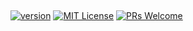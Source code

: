 ## 

[![version][version-badge]][package]
[![MIT License][license-badge]][LICENSE]
[![PRs Welcome][prs-badge]][prs]


[version-badge]: https://img.shields.io/npm/v/fl-orm-store-sql.svg?style=flat-square
[package]: https://www.npmjs.com/package/fl-orm-store-sql
[license-badge]: https://img.shields.io/npm/l/fl-orm-store-sql.svg?style=flat-square
[license]: https://github.com/robinpowered/fl-orm-store-sql/blob/master/LICENSE
[prs-badge]: https://img.shields.io/badge/PRs-welcome-brightgreen.svg?style=flat-square
[prs]: http://makeapullrequest.com